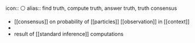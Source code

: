 icon:: ⚪️
alias:: find truth, compute truth, answer truth, truth consensus

- [[consensus]] on probability of [[particles]] [[observation]] in [[context]]
-
- result of [[standard inference]] computations